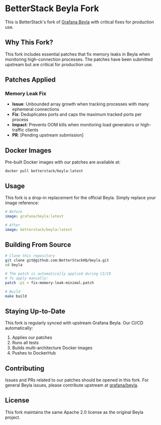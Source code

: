 # BetterStack Beyla Fork

This is BetterStack's fork of [Grafana Beyla](https://github.com/grafana/beyla) with critical fixes for production use.

## Why This Fork?

This fork includes essential patches that fix memory leaks in Beyla when monitoring high-connection processes. The patches have been submitted upstream but are critical for production use.

## Patches Applied

### Memory Leak Fix
- **Issue**: Unbounded array growth when tracking processes with many ephemeral connections
- **Fix**: Deduplicates ports and caps the maximum tracked ports per process
- **Impact**: Prevents OOM kills when monitoring load generators or high-traffic clients
- **PR**: [Pending upstream submission]

## Docker Images

Pre-built Docker images with our patches are available at:
```
docker pull betterstack/beyla:latest
```

## Usage

This fork is a drop-in replacement for the official Beyla. Simply replace your image reference:

```yaml
# Before
image: grafana/beyla:latest

# After  
image: betterstack/beyla:latest
```

## Building From Source

```bash
# Clone this repository
git clone git@github.com:BetterStackHQ/beyla.git
cd beyla

# The patch is automatically applied during CI/CD
# To apply manually:
patch -p1 < fix-memory-leak-minimal.patch

# Build
make build
```

## Staying Up-to-Date

This fork is regularly synced with upstream Grafana Beyla. Our CI/CD automatically:
1. Applies our patches
2. Runs all tests
3. Builds multi-architecture Docker images
4. Pushes to DockerHub

## Contributing

Issues and PRs related to our patches should be opened in this fork. For general Beyla issues, please contribute upstream at [grafana/beyla](https://github.com/grafana/beyla).

## License

This fork maintains the same Apache 2.0 license as the original Beyla project.